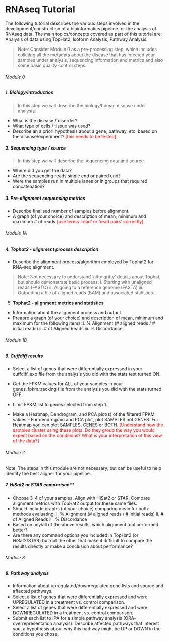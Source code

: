 # RNAseq Tutorial
The following tutorial describes the various steps involved in the development/construction of a bioinformatics pipeline for the analysis of RNAseq data. The main topics/concepts covered as part of this tutorial are: Analysis of data using TopHat2, Isoform Analysis, Pathway Analysis.

> Note: Consider Module 0 as a pre-processing step, which includes collating all the metadata about the disease that has infected your samples under analysis, sequencing information and metrics and also some basic quality control steps.

###### Module 0
##### 1. **Biology/Introduction**
> In this step we will describe the biology/human disease under analysis.

- What is the disease / disorder?
- What type of cells / tissue was used?
- Describe an a priori hypothesis about a gene, pathway, etc. based on the disease/experiment? <span style="color:red">\[this needs to be tested]</span>

##### 2. **Sequencing type / source**
> In this step we will describe the sequencing data and source.

- Where did you get the data?
- Are the sequencing reads single end or paired end?
- Were the samples run in multiple lanes or in groups that required concatenation?

##### 3. **Pre-alignment sequencing metrics**
- Describe finalised number of samples before alignment.
- A graph (of your choice) and description of mean, minimum and maximum # of reads <span style="color:red">\[use terms ‘read’ or ‘read pairs’ correctly]</span>
  
 
###### Module 1A
##### 4. **Tophat2 - alignment process description**
- Describe the alignment process/algorithm employed by Tophat2 for RNA-seq alignment.
> Note: Not necessary to understand ‘nitty gritty’ details about Tophat, but should demonstrate basic process: 
i. Starting with unaligned reads (FASTQ)
ii. Aligning to a reference genome (FASTA)
iii. Outputting a file of aligned reads (BAM) and associated statistics.

5. **Tophat2 - alignment metrics and statistics**
- Information about the alignment process and output.
- Preapre a graph (of your choice) and description of mean, minimum and maximum for the following items:
i. % Alignment (# aligned reads / # initial reads)
ii. # of Aligned Reads
iii. % Discordance

###### Module 1B
##### 6. **Cuffdiff results**
- Select a list of genes that were differentially expressed in your cuffdiff_exp file from the analysis you did with the stats test turned ON.
- Get the FPKM values for ALL of your samples in your genes_fpkm.tracking file from the analysis you did with the stats turned OFF.
- Limit FPKM list to genes selected from step 1.

- Make a Heatmap, Dendrogram, and PCA plot(s) of the filtered FPKM values – For dendrogram and PCA plot, plot SAMPLES not GENES. For Heatmap you can plot SAMPLES, GENES or BOTH.
<span style="color:red">[Understand how the samples cluster using these plots. Do they group the way you would expect based on the conditions? What is your interpretation of this view of the data?]</span>

###### Module 2
Note: The steps in this module are not necessary, but can be useful to help identify the best aligner for your pipeline.
##### 7. **HiSat2 or STAR comparison****
- Choose 3-4 of your samples. Align with HiSat2 or STAR. Compare alignment metrics with TopHat2 output for these same files.
- Should include graphs (of your choice) comparing mean for both methods evaluating:
i. % Alignment (# aligned reads / # initial reads)
ii.	# of Aligned Reads
iii. % Discordance
- Based on any/all of the above results, which alignment tool performed better?
- Are there any command options you included in TopHat2 (or HiSat2/STAR) but not the other that make it difficult to compare the results directly or make a conclusion about performance?

###### Module 3
##### 8. **Pathway analysis**
- Information about upregulated/downregulated gene lists and source and affected pathways.
- Select a list of genes that were differentially expressed and were UPREGULATED in a treatment vs. control comparison. 
- Select a list of genes that were differentially expressed and were DOWNREGULATED in a treatment vs. control comparison.
- Submit each list to IPA for a simple pathway analysis (ORA- overrepresentation analysis). Describe affected pathways that interest you, a hypothesis about why this pathway might be UP or DOWN in the conditions you chose.
